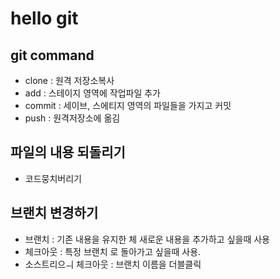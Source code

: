 # hello git
## git command
- clone : 원격 저장소복사
- add : 스테이지 영역에 작업파일 추가
- commit : 세이브, 스에티지 영역의 파일들을 가지고 커밋
-  push : 원격저장소에 옮김


## 파일의 내용 되돌리기
- 코드뭉치버리기

## 브랜치 변경하기
- 브랜치 : 기존 내용을 유지한 체 새로운 내용을 추가하고 싶을때 사용
- 체크아웃 : 특정 브랜치 로 돌아가고 싶을때 사용.
- 소스트리으ㅢ 체크아웃 : 브랜치 이름을 더블클릭

